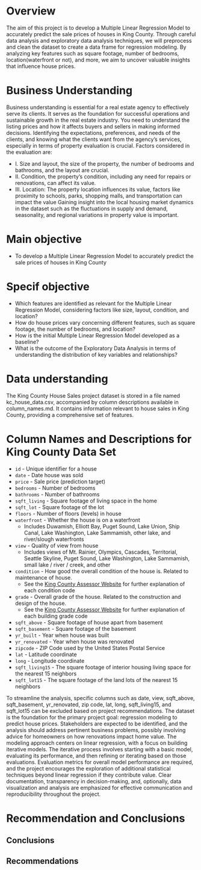 # Overview 
The aim of this project is to develop a Multiple Linear Regression Model to accurately predict the sale prices of houses in King County. Through careful data analysis and exploratory data analysis techniques, we will preprocess and clean the dataset to create a data frame for regression modeling. By analyzing key features such as square footage, number of bedrooms, location(waterfront or not), and more, we aim to uncover valuable insights that influence house prices.

# Business Understanding
Business understanding is essential for a real estate agency to effectively serve its clients. It serves as the foundation for successful operations and sustainable growth in the real estate industry. You need to understand the listing prices and how it affects buyers and sellers in making informed decisions. Identifying the expectations, preferences, and needs of the clients, and knowing what the clients want from the agency’s services, especially in terms of property evaluation is crucial.  Factors considered in the evaluation are:
* I.	Size and layout, the size of the property, the number of bedrooms and bathrooms, and the layout are crucial.
* II.	Condition, the property’s condition, including any need for repairs or renovations, can affect its value.
* III.	Location: The property location influences its value, factors like proximity to schools, parks, shopping malls, and transportation can impact the value
Gaining insight into the local housing market dynamics in the dataset such as the fluctuations in supply and demand, seasonality, and regional variations in property value is important.

# Main objective
* To develop a Multiple Linear Regression Model to accurately predict the sale prices of houses in King County
  
# Specif objective 
* Which features are identified as relevant for the Multiple Linear Regression Model, considering factors like size, layout, condition, and location?
* How do house prices vary concerning different features, such as square footage, the number of bedrooms, and location?
* How is the initial Multiple Linear Regression Model developed as a baseline?
* What is the outcome of the Exploratory Data Analysis in terms of understanding the distribution of key variables and relationships?
  

# Data understanding
The King County House Sales project dataset is stored in a file named kc_house_data.csv, accompanied by column descriptions available in column_names.md. It contains information relevant to house sales in King County, providing a comprehensive set of features. 
# Column Names and Descriptions for King County Data Set
* `id` - Unique identifier for a house
* `date` - Date house was sold
* `price` - Sale price (prediction target)
* `bedrooms` - Number of bedrooms
* `bathrooms` - Number of bathrooms
* `sqft_living` - Square footage of living space in the home
* `sqft_lot` - Square footage of the lot
* `floors` - Number of floors (levels) in house
* `waterfront` - Whether the house is on a waterfront
  * Includes Duwamish, Elliott Bay, Puget Sound, Lake Union, Ship Canal, Lake Washington, Lake Sammamish, other lake, and river/slough waterfronts
* `view` - Quality of view from house
  * Includes views of Mt. Rainier, Olympics, Cascades, Territorial, Seattle Skyline, Puget Sound, Lake Washington, Lake Sammamish, small lake / river / creek, and other
* `condition` - How good the overall condition of the house is. Related to maintenance of house.
  * See the [King County Assessor Website](https://info.kingcounty.gov/assessor/esales/Glossary.aspx?type=r) for further explanation of each condition code
* `grade` - Overall grade of the house. Related to the construction and design of the house.
  * See the [King County Assessor Website](https://info.kingcounty.gov/assessor/esales/Glossary.aspx?type=r) for further explanation of each building grade code
* `sqft_above` - Square footage of house apart from basement
* `sqft_basement` - Square footage of the basement
* `yr_built` - Year when house was built
* `yr_renovated` - Year when house was renovated
* `zipcode` - ZIP Code used by the United States Postal Service
* `lat` - Latitude coordinate
* `long` - Longitude coordinate
* `sqft_living15` - The square footage of interior housing living space for the nearest 15 neighbors
* `sqft_lot15` - The square footage of the land lots of the nearest 15 neighbors

To streamline the analysis, specific columns such as date, view, sqft_above, sqft_basement, yr_renovated, zip code, lat, long, sqft_living15, and sqft_lot15 can be excluded based on project recommendations. The dataset is the foundation for the primary project goal: regression modeling to predict house prices. Stakeholders are expected to be identified, and the analysis should address pertinent business problems, possibly involving advice for homeowners on how renovations impact home value. The modeling approach centers on linear regression, with a focus on building iterative models. The iterative process involves starting with a basic model, evaluating its performance, and then refining or iterating based on those evaluations. Evaluation metrics for overall model performance are required, and the project encourages the exploration of additional statistical techniques beyond linear regression if they contribute value. Clear documentation, transparency in decision-making, and, optionally, data visualization and analysis are emphasized for effective communication and reproducibility throughout the project.




# Recommendation and Conclusions

## Conclusions


## Recommendations


